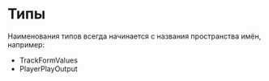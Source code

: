 # Типы

Наименования типов всегда начинается с названия пространства имён, например:
- TrackFormValues
- PlayerPlayOutput
